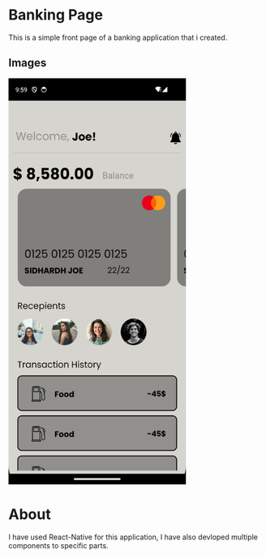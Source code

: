 # Banking Page

This is a simple front page of a banking application that i created. 



## Images

<img src="https://github.com/SidhardhJoe/Banking-Application/blob/master/assets/Screenshot_1716179400.png" width="350" height="800" /> 




# About
I have used React-Native for this application, I have also devloped multiple components to specific parts.
